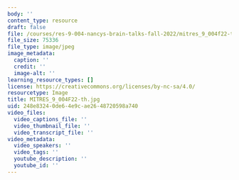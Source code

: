 ```yaml
---
body: ''
content_type: resource
draft: false
file: /courses/res-9-004-nancys-brain-talks-fall-2022/mitres_9_004f22-th.jpg
file_size: 75336
file_type: image/jpeg
image_metadata:
  caption: ''
  credit: ''
  image-alt: ''
learning_resource_types: []
license: https://creativecommons.org/licenses/by-nc-sa/4.0/
resourcetype: Image
title: MITRES_9_004F22-th.jpg
uid: 248e8324-0de6-4e9c-ae26-48720598a740
video_files:
  video_captions_file: ''
  video_thumbnail_file: ''
  video_transcript_file: ''
video_metadata:
  video_speakers: ''
  video_tags: ''
  youtube_description: ''
  youtube_id: ''
---
```

